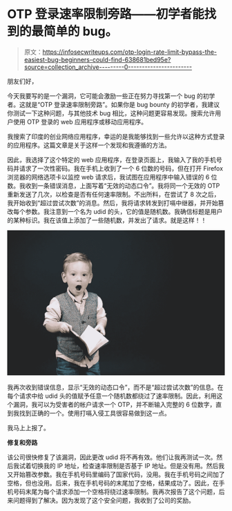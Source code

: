# OTP 登录速率限制旁路——初学者能找到的最简单的 bug。

> 原文：<https://infosecwriteups.com/otp-login-rate-limit-bypass-the-easiest-bug-beginners-could-find-638681bed95e?source=collection_archive---------0----------------------->

朋友们好，

今天我要写的是一个漏洞，它可能会激励一些正在努力寻找第一个 bug 的初学者。这就是“OTP 登录速率限制旁路”。如果你是 bug bounty 的初学者，我建议你测试一下这种问题，与其他技术 bug 相比，这种问题更容易发现。搜索允许用户使用 OTP 登录的 web 应用程序或移动应用程序。

我搜索了印度的创业网络应用程序，幸运的是我能够找到一些允许以这种方式登录的应用程序。这篇文章是关于这样一个发现和我遵循的方法。

因此，我选择了这个特定的 web 应用程序，在登录页面上，我输入了我的手机号码并请求了一次性密码。我在手机上收到了一个 6 位数的号码，但在打开 Firefox 浏览器的网络选项卡以监控 web 请求后，我试图在应用程序中输入错误的 6 位数。我收到一条错误消息，上面写着“无效的动态口令”。我将同一个无效的 OTP 重新发送了几次，以检查是否有任何速率限制。不出所料，在尝试了 8 次之后，我开始收到“超过尝试次数”的消息。然后，我将请求转发到打嗝中继器，并开始篡改每个参数。我注意到一个名为 udid 的头，它的值是随机数。我确信标题是用户的某种标识。我在该值上添加了一些随机数，并发出了请求。就是这样！！

![](img/4b584f2930ab35252ae96134068d59dc.png)

我再次收到错误信息，显示“无效的动态口令”，而不是“超过尝试次数”的信息。在每个请求中给 udid 头的值赋予任意一个随机数都绕过了速率限制。因此，利用这个漏洞，我可以为受害者的帐户请求一个 OTP，并不断输入完整的 6 位数字，直到我找到正确的一个。使用打嗝入侵工具很容易做到这一点。

我马上上报了。

**修复和旁路**

该公司很快修复了该漏洞，因此更改 udid 将不再有效。他们让我再测试一次。然后我试着切换我的 IP 地址，检查速率限制是否基于 IP 地址。但是没有用。然后我又开始篡改参数。我在手机号码里编码了国家代码，没用。我在手机号码之间加了空格，但也没用。后来，我在手机号码的末尾加了空格，结果成功了。因此，在手机号码末尾为每个请求添加一个空格将绕过速率限制。我再次报告了这个问题，后来问题得到了解决。因为发现了这个安全问题，我收到了公司的奖励。